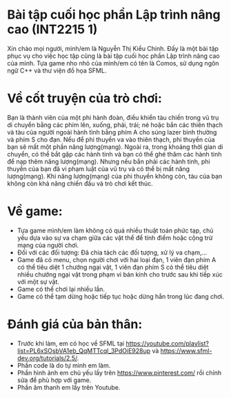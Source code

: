 # Bài tập cuối học phần Lập trình nâng cao (INT2215 1)
Xin chào mọi người, mình/em là Nguyễn Thị Kiều Chinh. Đấy là một bài tập phục vụ cho việc học tập cũng là bài tập cuối học phần Lập trình nâng cao của mình.
Tựa game nho nhỏ của mình/em có tên là Comos, sử dụng ngôn ngữ C++ và thư viện đồ họa SFML.
# Về cốt truyện của trò chơi:

Bạn là thành viên của một phi hành đoàn, điều khiển tàu chiến trong vũ trụ di chuyển bằng các phím lên, xuống, phải, trái; né hoặc bắn các thiên thạch và tàu của người ngoài hành tình bằng phím A cho súng lazer bình thường và phím S cho đạn. Nếu để phi thuyền va vào thiên thạch, phi thuyền của bạn sẽ mất một phần năng lượng(mạng). Ngoài ra, trong khoảng thời gian di chuyển, có thể bắt gặp các hành tinh và bạn có thể ghé thăm các hành tinh để nạp thêm năng lượng(mạng). Nhưng nếu bắn phải các hành tinh, phi thuyền của bạn đã vi phạm luật của vũ trụ và có thể bị mất năng lượng(mạng). Khi năng lượng(mạng) của phi thuyền không còn, tàu của bạn không còn khả năng chiến đấu và trò chơi kết thúc.

# Về game:

- Tựa game mình/em làm không có quá nhiều thuật toán phức tạp, chủ yếu dựa vào sự va chạm giữa các vật thể để tính điểm hoặc cộng trừ mạng của người chơi.
- Đối với các đối tượng: Đã chia tách các đối tượng, xử lý va chạm,...
- Game đã có menu, chọn người chơi với hai loại đạn, 1 viên đạn phím A có thể tiêu diệt 1 chướng ngại vật, 1 viên đạn phím S có thể tiêu diệt nhiều chướng ngại vật trong phạm vi bán kính cho trước sau khi tiếp xúc với một sự vật.
- Game có thể chơi lại nhiều lần.
- Game có thể tạm dừng hoặc tiếp tục hoặc dừng hẳn trong lúc đang chơi.
# Đánh giá của bản thân:

 - Trước khi làm, em có học về SFML tại https://youtube.com/playlist?list=PL6xSOsbVA1eb_QqMTTcql_3PdOiE928up và https://www.sfml-dev.org/tutorials/2.5/. 
 - Phần code là do tự mình em làm.
 - Phần hình ảnh em chủ yếu lấy trên https://www.pinterest.com/ rồi chỉnh sửa để phù hợp với game.
 - Phần âm thanh em lấy trên Youtube.
